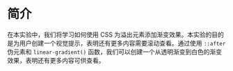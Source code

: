 # 简介

在本实验中，我们将学习如何使用 CSS 为溢出元素添加渐变效果。本实验的目的是为用户创建一个视觉提示，表明还有更多内容需要滚动查看。通过使用 `::after` 伪元素和 `linear-gradient()` 函数，我们可以创建一个从透明渐变到白色的渐变效果，表明还有更多内容可供查看。
